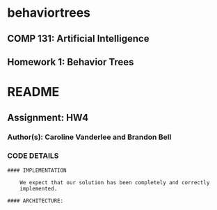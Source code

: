 # behaviortrees
## COMP 131: Artificial Intelligence
## Homework 1: Behavior Trees



# README

## Assignment: HW4

### Author(s): Caroline Vanderlee and Brandon Bell


### CODE DETAILS

	#### IMPLEMENTATION

		We expect that our solution has been completely and correctly
		implemented.

	#### ARCHITECTURE:
